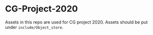 # CG-Project-2020

Assets in this repo are used for CG project 2020. Assets should be put under `include/Object_store`.
